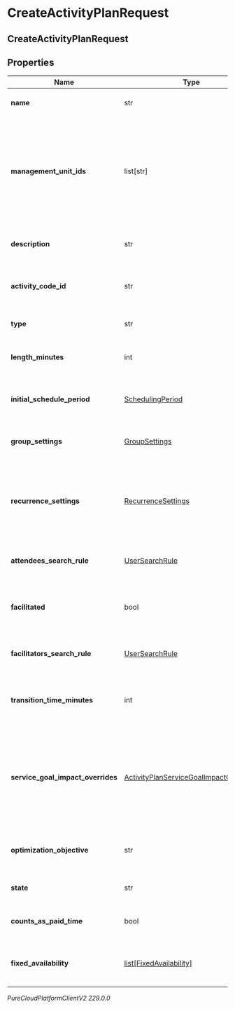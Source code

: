 # CreateActivityPlanRequest

## CreateActivityPlanRequest

## Properties

|Name | Type | Description | Notes|
|------------ | ------------- | ------------- | -------------|
| **name** | str | The name of the activity plan | |
| **management_unit_ids** | list[str] | The management units to which this activity plan applies. Empty list or null means this activity plan applies to the entire business unit | [optional] |
| **description** | str | The description of the activity plan | [optional] |
| **activity_code_id** | str | The activity code associated with the activity plan | |
| **type** | str | The type of the activity plan | |
| **length_minutes** | int | The length in minutes of the activity plan | |
| **initial_schedule_period** | [SchedulingPeriod](SchedulingPeriod) | The initial scheduling period for the activity plan | |
| **group_settings** | [GroupSettings](GroupSettings) | Group settings for the activity plan | [optional] |
| **recurrence_settings** | [RecurrenceSettings](RecurrenceSettings) | Settings controlling recurrence for the activity plan. If not set the activity plan will only occur once | [optional] |
| **attendees_search_rule** | [UserSearchRule](UserSearchRule) | Attendee search rule for this activity plan | [optional] |
| **facilitated** | bool | Whether the sessions created by this activity plan should be facilitated | [optional] |
| **facilitators_search_rule** | [UserSearchRule](UserSearchRule) | Facilitator search rule for this activity plan | [optional] |
| **transition_time_minutes** | int | Transition time in minutes between facilitated sessions | |
| **service_goal_impact_overrides** | [ActivityPlanServiceGoalImpactOverrides](ActivityPlanServiceGoalImpactOverrides) | Allowable service goal impact override settings for this activity plan. If not set the business unit setting will be used | [optional] |
| **optimization_objective** | str | The optimization objective of this activity plan | |
| **state** | str | The state of this activity plan | |
| **counts_as_paid_time** | bool | Whether the activity should count as paid time | |
| **fixed_availability** | [list[FixedAvailability]](FixedAvailability) | Fixed availability configuration for the activity plan | [optional] |



_PureCloudPlatformClientV2 229.0.0_
